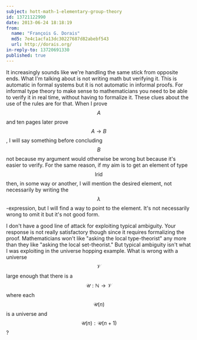 ```yaml
---
subject: hott-math-1-elementary-group-theory
id: 13721122990
date: 2013-06-24 18:18:19
from:
  name: "François G. Dorais"
  md5: 7e4c1acfa13dc30227687d82abebf543
  url: http://dorais.org/
in-reply-to: 13720691330
published: true
---
```

It increasingly sounds like we're handling the same stick from opposite ends. What I'm talking about is not writing math but verifying it. This is automatic in formal systems but it is not automatic in informal proofs. For informal type theory to make sense to mathematicians you need to be able to verify it in real time, without having to formalize it. These clues about the use of the rules are for that. When I prove $$A$$ and ten pages later prove $$A \to B$$, I will say something before concluding $$B$$ not because my argument would otherwise be wrong but because it's easier to verify. For the same reason, if my aim is to get an element of type $$\mathsf{lrid}$$ then, in some way or another, I will mention the desired element, not necessarily by writing the $$\lambda$$-expression, but I will find a way to point to the element. It's not necessarily wrong to omit it but it's not good form. 

I don't have a good line of attack for exploiting typical ambiguity. Your response is not really satisfactory though since it requires formalizing the proof. Mathematicians won't like "asking the local type-theorist" any more than they like "asking the local set-theorist." But typical ambiguity isn't what I was exploiting in the universe hopping example. What is wrong with a universe $$\mathcal{V}$$ large enough that there is a $$\mathcal{U}:\mathbb{N}\to\mathcal{V}$$ where each $$\mathcal{U}(n)$$ is a universe and $$\mathcal{U}(n):\mathcal{U}(n+1)$$?
